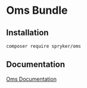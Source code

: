 # Oms Bundle

## Installation

```
composer require spryker/oms
```

## Documentation

[Oms Documentation](http://spryker.github.io/core/bundles/oms)
